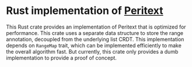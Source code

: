 # Rust implementation of [Peritext](https://www.inkandswitch.com/peritext/)

This Rust crate provides an implementation of Peritext that is optimized for
performance. This crate uses a separate data structure to store the range
annotation, decoupled from the underlying list CRDT. This implementation depends
on `RangeMap` trait, which can be implemented efficiently to make the overall
algorithm fast. But currently, this crate only provides a dumb implementation to
provide a proof of concept.
